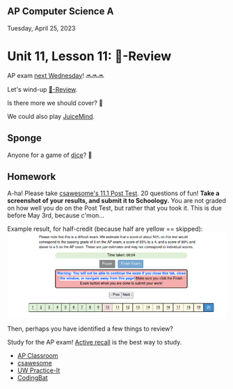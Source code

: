 ## AP Computer Science A

Tuesday, April 25, 2023

# Unit 11, Lesson 11: 🐝-Review

AP exam [next Wednesday](https://days.to/until/3-may)! 🔜🔜🔜

Let's wind-up [🐝-Review](b/B.md).

Is there more we should cover? 🤔

We could also play [JuiceMind](https://play.juicemind.com/).

## Sponge

Anyone for a game of [dice](dice.md)? 🎲

## Homework

A-ha! Please take [csawesome's 11.1 Post Test](https://runestone.academy/ns/books/published/csawesome/Unit11-posttest/posttest.html). 20 questions of fun! **Take a screenshot of your results, and submit it to Schoology.** You are not graded on how well you do on the Post Test, but rather that you took it. This is due before May 3rd, because c'mon...

Example result, for half-credit (because half are yellow == skipped):
![Example Result](nat-result.png)

Then, perhaps you have identified a few things to review?

Study for the AP exam! [Active recall](https://www.brainscape.com/academy/active-recall-definition-studying/) is the best way to study.

- [AP Classroom](https://apclassroom.collegeboard.org/)
- [csawesome](https://runestone.academy/ns/books/published/csawesome/index.html)
- [UW Practice-It](https://practiceit.cs.washington.edu/problem/list)
- [CodingBat](https://codingbat.com/java)
